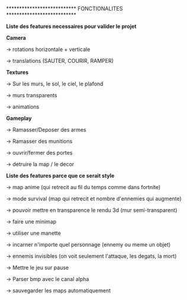 *************************** FONCTIONALITES ***************************

**Liste des features necessaires pour valider le projet**

**Camera**

-> rotations horizontale + verticale

-> translations (SAUTER, COURIR, RAMPER)

**Textures**

-> Sur les murs, le sol, le ciel, le plafond

-> murs transparents

-> animations

**Gameplay**

-> Ramasser/Deposer des armes

-> Ramasser des munitions

-> ouvrir/fermer des portes

-> detruire la map / le decor

**Liste des features parce que ce serait style**

-> map anime (qui retrecit au fil du temps comme dans fortnite)

-> mode survival (map qui retrecit et nombre d'ennemies qui augmente)

-> pouvoir mettre en transparence le rendu 3d (mur semi-transparent)

-> faire une minimap

-> utiliser une manette

-> incarner n'importe quel personnage (ennemy ou meme un objet)

-> ennemis invisibles (on voit seulement l'attaque, les degats, la mort)

-> Mettre le jeu sur pause

-> Parser bmp avec le canal alpha

-> sauvegarder les maps automatiquement

